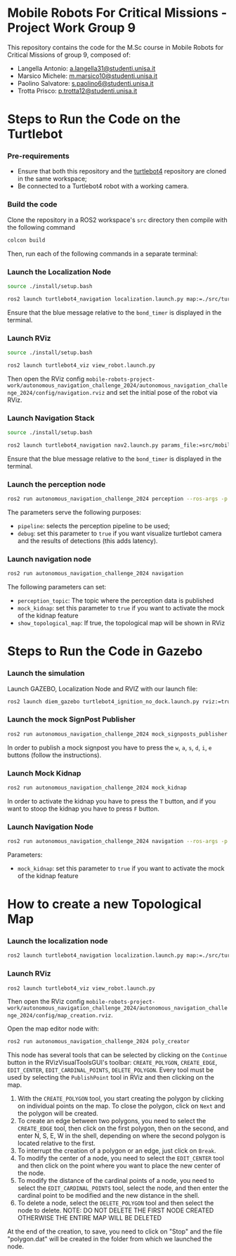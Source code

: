 # Mobile Robots For Critical Missions - Project Work Group 9

This repository contains the code for the M.Sc course in Mobile Robots for Critical Missions of group 9, composed of:
- Langella Antonio: a.langella31@studenti.unisa.it
- Marsico Michele: m.marsico10@studenti.unisa.it
- Paolino Salvatore: s.paolino6@studenti.unisa.it
- Trotta Prisco: p.trotta12@studenti.unisa.it

# Steps to Run the Code on the Turtlebot
### Pre-requirements
- Ensure that both this repository and the [turtlebot4](https://github.com/AntoSave/turtlebot4) repository are cloned in the same workspace;
- Be connected to a Turtlebot4 robot with a working camera.


### Build the code
Clone the repository in a ROS2 workspace's `src` directory then compile with the following command
```bash
colcon build
```
Then, run each of the following commands in a separate terminal:
### Launch the Localization Node
```bash
source ./install/setup.bash
```
```bash
ros2 launch turtlebot4_navigation localization.launch.py map:=./src/turtlebot4/diem_turtlebot_ws/src/map/diem_map_clean.yaml 
```
Ensure that the blue message relative to the `bond_timer` is displayed in the terminal.

### Launch RViz
```bash
source ./install/setup.bash
```
```bash
ros2 launch turtlebot4_viz view_robot.launch.py 
```
Then open the RViz config `mobile-robots-project-work/autonomous_navigation_challenge_2024/autonomous_navigation_challenge_2024/config/navigation.rviz` and set the initial pose of the robot via RViz.

### Launch Navigation Stack
```bash
source ./install/setup.bash
```
```bash
ros2 launch turtlebot4_navigation nav2.launch.py params_file:=src/mobile-robots-project-work/autonomous_navigation_challenge_2024/autonomous_navigation_challenge_2024/config/nav2.yaml
```
Ensure that the blue message relative to the `bond_timer` is displayed in the terminal.

### Launch the perception node
```bash
ros2 run autonomous_navigation_challenge_2024 perception --ros-args -p pipeline:=qreader_3_windows -p debug:=true
```
The parameters serve the following purposes:
- `pipeline`: selects the perception pipeline to be used;
- `debug`: set this parameter to `true` if you want visualize turtlebot camera and the results of detections (this adds latency).

### Launch navigation node
```bash
ros2 run autonomous_navigation_challenge_2024 navigation
```
The following parameters can set:
- `perception_topic`: The topic where the perception data is published
- `mock_kidnap`: set this parameter to `true` if you want to activate the mock of the kidnap feature
- `show_topological_map`: If true, the topological map will be shown in RViz

# Steps to Run the Code in Gazebo

### Launch the simulation
Launch GAZEBO, Localization Node and RVIZ with our launch file:
```bash
ros2 launch diem_gazebo turtlebot4_ignition_no_dock.launch.py rviz:=true nav2:=true localization:=true map:=./src/turtlebot4/diem_turtlebot_ws/src/map/diem_map.yaml world:=diem_map params_file:=src/mobile-robots-project-work/autonomous_navigation_challenge_2024/autonomous_navigation_challenge_2024/config/nav2.yaml
```

### Launch the mock SignPost Publisher
```bash
ros2 run autonomous_navigation_challenge_2024 mock_signposts_publisher
```
In order to publish a mock signpost you have to press the `w`, `a`, `s`, `d`, `i`, `e` buttons (follow the instructions).

### Launch Mock Kidnap
```bash
ros2 run autonomous_navigation_challenge_2024 mock_kidnap
```
In order to activate the kidnap you have to press the `T` button, and if you want to stoop the kidnap you have to press `F` button.

### Launch Navigation Node
```bash
ros2 run autonomous_navigation_challenge_2024 navigation --ros-args -p mock_kidnap:=true
```
Parameters:
- `mock_kidnap`: set this parameter to `true` if you want to activate the mock of the kidnap feature


# How to create a new Topological Map

### Launch the localization node 
```bash
ros2 launch turtlebot4_navigation localization.launch.py map:=./src/turtlebot4/diem_turtlebot_ws/src/map/diem_map.yaml 
```

### Launch RViz
```bash
ros2 launch turtlebot4_viz view_robot.launch.py
```
Then open the RViz config `mobile-robots-project-work/autonomous_navigation_challenge_2024/autonomous_navigation_challenge_2024/config/map_creation.rviz`.

Open the map editor node with:

```bash
ros2 run autonomous_navigation_challenge_2024 poly_creator
```

This node has several tools that can be selected by clicking on the `Continue` button in the RVizVisualToolsGUI's toolbar: `CREATE_POLYGON`, `CREATE_EDGE`, `EDIT_CENTER`, `EDIT_CARDINAL_POINTS`, `DELETE_POLYGON`. Every tool must be used by selecting the `PublishPoint` tool in RViz and then clicking on the map.

1. With the `CREATE_POLYGON` tool, you start creating the polygon by clicking on individual points on the map. To close the polygon, click on `Next` and the polygon will be created.
2. To create an edge between two polygons, you need to select the `CREATE_EDGE` tool, then click on the first polygon, then on the second, and enter N, S, E, W in the shell, depending on where the second polygon is located relative to the first.
3. To interrupt the creation of a polygon or an edge, just click on `Break`.
4. To modify the center of a node, you need to select the `EDIT_CENTER` tool and then click on the point where you want to place the new center of the node.
5. To modify the distance of the cardinal points of a node, you need to select the `EDIT_CARDINAL_POINTS` tool, select the node, and then enter the cardinal point to be modified and the new distance in the shell.
6. To delete a node, select the `DELETE_POLYGON` tool and then select the node to delete. NOTE: DO NOT DELETE THE FIRST NODE CREATED OTHERWISE THE ENTIRE MAP WILL BE DELETED

At the end of the creation, to save, you need to click on "Stop" and the file "polygon.dat" will be created in the folder from which we launched the node.
